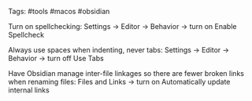 Tags: #tools #macos #obsidian 

Turn on spellchecking:
Settings -> Editor -> Behavior -> turn on Enable Spellcheck

Always use spaces when indenting, never tabs:
Settings -> Editor -> Behavior -> turn off Use Tabs

Have Obsidian manage inter-file linkages so there are fewer broken links when renaming files:
Files and Links -> turn on Automatically update internal links